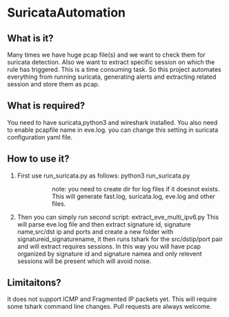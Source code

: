 # SuricataAutomation
## What is it?
Many times we have huge pcap file(s) and we want to check them for suricata detection. Also we want to extract specific session on which the rule has triggered. This is a time consuming task. So this project automates everything from running suricata, generating alerts and extracting related session and store them as pcap.
## What is required?
You need to have suricata,python3 and wireshark installed. You also need to enable pcapfile name in eve.log. you can change this setting in suricata configuration yaml file.
## How to use it?
1. First use run_suricata.py as follows:
   python3 run_suricata.py <dir containing test pcap> <dir name for suricata log files>
   note: you need to create dir for log files if it doesnot exists.
   This will generate fast.log, suricata.log, eve.log and other files.
2. Then you can simply run second script:
   extract_eve_multi_ipv6.py <path to eve.log>
   This will parse eve.log file and then extract signature id, signature name,src/dst ip and ports and create a new folder with signatureid_signaturename, it then runs tshark for     the src/dstip/port pair and will extract requires sessions. In this way you will have pcap organized by signature id and signature namea and only relevent sessions will be         present which will avoid noise.
## Limitaitons?
It does not support ICMP and Fragmented IP packets yet. This will require some tshark command line changes. Pull requests are always welcome.
